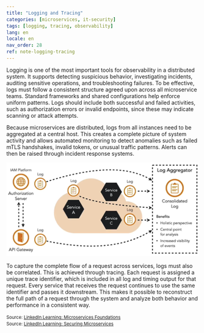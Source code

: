 ```yaml
---
title: "Logging and Tracing"
categories: [microservices, it-security]
tags: [logging, tracing, observability]
lang: en
locale: en
nav_order: 28
ref: note-logging-tracing
---
```

Logging is one of the most important tools for observability in a distributed system. It supports detecting suspicious behavior, investigating incidents, auditing sensitive operations, and troubleshooting failures. To be effective, logs must follow a consistent structure agreed upon across all microservice teams. Standard frameworks and shared configurations help enforce uniform patterns. Logs should include both successful and failed activities, such as authorization errors or invalid endpoints, since these may indicate scanning or attack attempts.

Because microservices are distributed, logs from all instances need to be aggregated at a central host. This creates a complete picture of system activity and allows automated monitoring to detect anomalies such as failed mTLS handshakes, invalid tokens, or unusual traffic patterns. Alerts can then be raised through incident response systems.

![Logging and Monitoring](../../../assets/images/notes/security-between-microservices/logging-tracing/logging-monitoring.png)

To capture the complete flow of a request across services, logs must also be correlated. This is achieved through tracing. Each request is assigned a unique trace identifier, which is included in all log and timing output for that request. Every service that receives the request continues to use the same identifier and passes it downstream. This makes it possible to reconstruct the full path of a request through the system and analyze both behavior and performance in a consistent way.

<small> Source: [LinkedIn Learning: Microservices Foundations](https://www.linkedin.com/learning/microservices-foundations-23469069?contextUrn=urn%3Ali%3AlyndaLearningPath%3A645bcd56498e6459e79b3c71&u=57075649)</small>  
<small> Source: [LinkedIn Learning: Securing Microservices](https://www.linkedin.com/learning/microservices-security/securing-microservices?contextUrn=urn%3Ali%3AlyndaLearningPath%3A645bcd56498e6459e79b3c71&resume=false&u=57075649)</small>